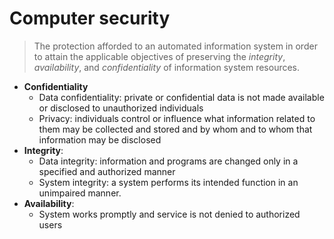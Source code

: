 # Computer security

> The protection afforded to an automated information system in order to attain the applicable objectives of preserving the _integrity_, _availability_, and _confidentiality_ of information system resources.

- **Confidentiality**
  - Data confidentiality: private or confidential data is not made available or disclosed to unauthorized individuals
  - Privacy: individuals control or influence what information related to them may be collected and stored and by whom and to whom that information may be disclosed
- **Integrity**:
  - Data integrity: information and programs are changed only in a specified and authorized manner
  - System integrity: a system performs its intended function in an unimpaired manner.
- **Availability**:
  - System works promptly and service is not denied to authorized users
